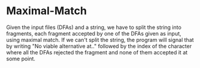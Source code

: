 # Maximal-Match
Given the input files (DFAs) and a string, we have to split the string into fragments, each fragment accepted by
one of the DFAs given as input, using maximal match. If we can't split the string, the program will signal
that by writing "No viable alternative at.." followed by the index of the character where all the DFAs rejected
the fragment and none of them accepted it at some point.
